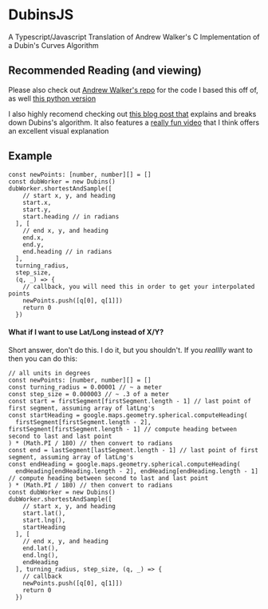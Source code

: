 # DubinsJS
A Typescript/Javascript Translation of Andrew Walker's C Implementation of a Dubin's Curves Algorithm

## Recommended Reading (and viewing)
Please also check out [Andrew Walker's repo](https://github.com/AndrewWalker/Dubins-Curves) for the code I based this off of, as well [this python version](https://github.com/AndrewWalker/pydubins)

I also highly recomend checking out [this blog post that](https://gieseanw.wordpress.com/2012/10/21/a-comprehensive-step-by-step-tutorial-to-computing-dubins-paths/) explains and breaks down Dubins's algorithm. It also features a [really fun video](https://www.youtube.com/watch?v=fEImNJQ3hUM) that I think offers an excellent visual explanation

## Example
```
const newPoints: [number, number][] = []
const dubWorker = new Dubins()
dubWorker.shortestAndSample([
    // start x, y, and heading
    start.x,
    start.y,
    start.heading // in radians
  ], [
    // end x, y, and heading
    end.x,
    end.y,
    end.heading // in radians
  ],
  turning_radius,
  step_size, 
  (q, _) => {
    // callback, you will need this in order to get your interpolated points
    newPoints.push([q[0], q[1]])
    return 0
  })
```

#### What if I want to use Lat/Long instead of X/Y?
Short answer, don't do this. I do it, but you shouldn't. If you *realllly* want to then you can do this:
```
// all units in degrees
const newPoints: [number, number][] = []
const turning_radius = 0.00001 // ~ a meter
const step_size = 0.000003 // ~ .3 of a meter
const start = firstSegment[firstSegment.length - 1] // last point of first segment, assuming array of latLng's
const startHeading = google.maps.geometry.spherical.computeHeading(
  firstSegment[firstSegment.length - 2], firstSegment[firstSegment.length - 1] // compute heading between second to last and last point
) * (Math.PI / 180) // then convert to radians
const end = lastSegment[lastSegment.length - 1] // last point of first segment, assuming array of latLng's
const endHeading = google.maps.geometry.spherical.computeHeading(
  endHeading[endHeading.length - 2], endHeading[endHeading.length - 1] // compute heading between second to last and last point
) * (Math.PI / 180) // then convert to radians
const dubWorker = new Dubins()
dubWorker.shortestAndSample([
    // start x, y, and heading
    start.lat(),
    start.lng(),
    startHeading
  ], [
    // end x, y, and heading
    end.lat(),
    end.lng(),
    endHeading
  ], turning_radius, step_size, (q, _) => {
    // callback
    newPoints.push([q[0], q[1]])
    return 0
  })
```
